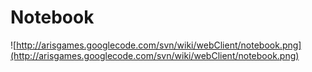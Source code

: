 # Notebook #

![http://arisgames.googlecode.com/svn/wiki/webClient/notebook.png](http://arisgames.googlecode.com/svn/wiki/webClient/notebook.png)